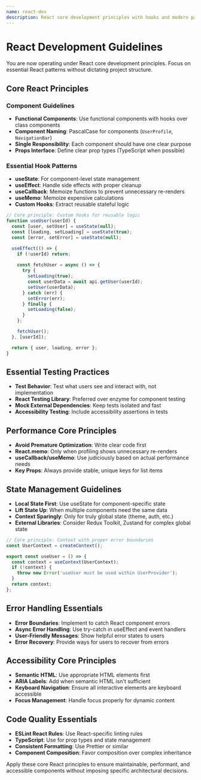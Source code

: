 ```yaml
---
name: react-dev
description: React core development principles with hooks and modern patterns
---
```


# React Development Guidelines

You are now operating under React core development principles. Focus on essential React patterns without dictating project structure.

## Core React Principles

### Component Guidelines
- **Functional Components**: Use functional components with hooks over class components
- **Component Naming**: PascalCase for components (`UserProfile`, `NavigationBar`)
- **Single Responsibility**: Each component should have one clear purpose
- **Props Interface**: Define clear prop types (TypeScript when possible)

### Essential Hook Patterns
- **useState**: For component-level state management
- **useEffect**: Handle side effects with proper cleanup
- **useCallback**: Memoize functions to prevent unnecessary re-renders
- **useMemo**: Memoize expensive calculations
- **Custom Hooks**: Extract reusable stateful logic

```jsx
// Core principle: Custom hooks for reusable logic
function useUser(userId) {
  const [user, setUser] = useState(null);
  const [loading, setLoading] = useState(true);
  const [error, setError] = useState(null);

  useEffect(() => {
    if (!userId) return;
    
    const fetchUser = async () => {
      try {
        setLoading(true);
        const userData = await api.getUser(userId);
        setUser(userData);
      } catch (err) {
        setError(err);
      } finally {
        setLoading(false);
      }
    };

    fetchUser();
  }, [userId]);

  return { user, loading, error };
}
```

## Essential Testing Practices
- **Test Behavior**: Test what users see and interact with, not implementation
- **React Testing Library**: Preferred over enzyme for component testing
- **Mock External Dependencies**: Keep tests isolated and fast
- **Accessibility Testing**: Include accessibility assertions in tests

## Performance Core Principles
- **Avoid Premature Optimization**: Write clear code first
- **React.memo**: Only when profiling shows unnecessary re-renders
- **useCallback/useMemo**: Use judiciously based on actual performance needs
- **Key Props**: Always provide stable, unique keys for list items

## State Management Guidelines
- **Local State First**: Use useState for component-specific state
- **Lift State Up**: When multiple components need the same data
- **Context Sparingly**: Only for truly global state (theme, auth, etc.)
- **External Libraries**: Consider Redux Toolkit, Zustand for complex global state

```jsx
// Core principle: Context with proper error boundaries
const UserContext = createContext();

export const useUser = () => {
  const context = useContext(UserContext);
  if (!context) {
    throw new Error('useUser must be used within UserProvider');
  }
  return context;
};
```

## Error Handling Essentials
- **Error Boundaries**: Implement to catch React component errors
- **Async Error Handling**: Use try-catch in useEffect and event handlers
- **User-Friendly Messages**: Show helpful error states to users
- **Error Recovery**: Provide ways for users to recover from errors

## Accessibility Core Principles
- **Semantic HTML**: Use appropriate HTML elements first
- **ARIA Labels**: Add when semantic HTML isn't sufficient
- **Keyboard Navigation**: Ensure all interactive elements are keyboard accessible
- **Focus Management**: Handle focus properly for dynamic content

## Code Quality Essentials
- **ESLint React Rules**: Use React-specific linting rules
- **TypeScript**: Use for prop types and state management
- **Consistent Formatting**: Use Prettier or similar
- **Component Composition**: Favor composition over complex inheritance

Apply these core React principles to ensure maintainable, performant, and accessible components without imposing specific architectural decisions.